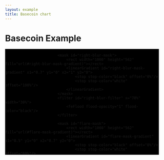 ```yaml
---
layout: example
title: Basecoin chart
---
```

<style>

/*
R rgb(228, 26, 28)
G rgb(77, 175, 74)
B rgb(55, 126, 184)
*/

svg {
    pointer-events: none;
}

.gridline {
    stroke: white;
    stroke-dasharray: 3, 5;
    stroke-opacity: 0.5;
}

.candlestick>path.up {
    fill: white;
    stroke: rgba(77, 175, 74, 1);
}
.candlestick>path.down {
    fill: black;
    stroke: rgba(77, 175, 74, 1);
}

.bollinger-bands>.area,
.bollinger-bands>.average {
    visibility: hidden;
}
.bollinger-bands>.upper>path {
    stroke: rgba(55, 126, 184, 1);
    stroke-width: 2px;
}
.bollinger-bands>.lower>path {
    stroke: rgba(77, 175, 74, 1);
    stroke-width: 2px;
}

.ema>path {
    stroke: rgba(228, 26, 28, 1);
    stroke-width: 2px;
}

.left-blur {
    filter: url(#left-blur-filter);
    mask: url(#left-blur-mask);
}

.right-blur {
    filter: url(#right-blur-filter);
    mask: url(#right-blur-mask);
}

.flare {
    filter: url(#flare-filter);
    mask: url(#flare-mask);
}

.annotation>line {
    stroke: rgb(255, 255, 51);
    stroke-dasharray: 0;
    stroke-opacity: 0.5;
}

#viewport {

    overflow: hidden;
    background: black;
    position: relative;
    height: 347px; /*<- ew*/

    perspective: 150px;
    transform-origin: 50% 50%;
    transform-style: preserve-3d;
}

#camera {
    position: absolute;
    top: 0;
    right: 0;
    bottom: 0;
    left: 0;

    transform-style: preserve-3d;


    animation-duration: 5s;
    /*animation-name: pan-camera;*/
    animation-iteration-count: infinite;
    animation-direction: alternate;
}

@keyframes pan-camera {
  from {
    transform: scale(1.6) rotateX(5deg) rotateY(-50deg);
  }
  to {
    transform: scale(2.0) rotateX(15deg) rotateY(-30deg) translateX(-150px);
  }
}

#assembly {
    position: absolute;
    top: 0;
    right: 0;
    bottom: 0;
    left: 0;
}



#background {
    position: absolute;
    top: 0;
    right: 0;
    bottom: 0;
    left: 0;
    transform: translateZ(-100px);
}

#chart {
    position: absolute;
    top: 0;
    right: 0;
    bottom: 0;
    left: 0;
}

#label>svg {
    /*filter: url(#left-blur-filter);*/
/*    mask: url(#left-blur-mask);*/
    position: absolute;
    top: 0;
    right: 0;
    bottom: 0;
    left: 0;
    /* weird chrome bug */
    height: 100%;
    width: 100%;
}

#label text {
    stroke: white;
}

</style>

<div class="row">
    <div class="col-md-12">
        <h1>Basecoin Example</h1>
    </div>
</div>

<div class="row">
    <div class="col-md-4">
        <p></p>
    </div>
    <div class="col-md-8">
        <div id="viewport">
            <div id="camera">
                <div id="assembly">
                    <svg id="background" viewbox="0 0 1000 562">
                    </svg>
                    <svg id="chart" viewbox="0 0 1000 562">
                        <defs>
                            <mask id="left-blur-mask">
                                <rect width="1000" height="562" fill="url(#left-blur-mask-gradient)"></rect>
                                <linearGradient id="left-blur-mask-gradient" x1="0" y1="0" x2="0.5" y2="0">
                                    <stop stop-color="white" offset="0%"/>
                                    <stop stop-color="black" offset="100%"/>
                                </linearGradient>
                            </mask>
                            <filter id="left-blur-filter" x="0" width="50%">
                                <feImage xlink:href="#series" x="0"  y="0" width="1000" height="562" result="image" />
                                <feFlood flood-opacity="1" flood-color="black" result="flood"/>
                                <feGaussianBlur in="SourceGraphic" stdDeviation="5" result="blur"/>
                                <feComposite in="blur" in2="flood" operator="over"/>
                            </filter>

                            <mask id="right-blur-mask">
                                <rect width="1000" height="562" fill="url(#right-blur-mask-gradient)"></rect>
                                <linearGradient id="right-blur-mask-gradient" x1="0.7" y1="0" x2="1" y2="0">
                                    <stop stop-color="black" offset="0%"/>
                                    <stop stop-color="white" offset="100%"/>
                                </linearGradient>
                            </mask>
                            <filter id="right-blur-filter" x="70%" width="30%">
                                <feFlood flood-opacity="1" flood-color="black"/>
                            </filter>

                            <mask id="flare-mask">
                                <rect width="1000" height="562" fill="url(#flare-mask-gradient)"></rect>
                                <linearGradient id="flare-mask-gradient" x1="0.5" y1="0" x2="0.7" y2="0">
                                    <stop stop-color="black" offset="0%"/>
                                    <stop stop-color="white" offset="60%"/>
                                    <stop stop-color="white" offset="90%"/>
                                    <stop stop-color="black" offset="100%"/>
                                </linearGradient>
                            </mask>
                            <filter id="flare-filter" x="50%" width="20%">
                                <feImage xlink:href="#series" x="0"  y="0" width="1000" height="562" result="image" />
                                <feFlood flood-opacity="1" flood-color="white" result="white-flood"/>
                                <feComposite in="white-flood" in2="image" operator="atop" result="composite1"/>
                                <feGaussianBlur in="composite1" stdDeviation="5" result="blur"/>

                                <feBlend in="blur" in2="blur" mode="multiply" result="blend1"/>
                                <feBlend in="blend1" in2="blur" mode="multiply" result="blend2"/>
                                <feBlend in="blend2" in2="blur" mode="multiply" result="blend3"/>

                                <feBlend in="blend3" in2="image" mode="lighten" result="blend"/>

                                <feColorMatrix type="saturate" in="blend" values="10"/>
                            </filter>
                        </defs>
                        <g id="gridline"/>
                        <g id="series"/>
                        <g class="left-blur"/>
                        <g class="right-blur"/>
                        <g class="flare"/>
                    </svg>
                    <div id="label">
                    </div>
                </div>
            </div>
        </div>
    </div>
</div>

<script type="text/javascript">

    fc.basecoin = {};

(function(d3, fc) {
    'use strict';

    fc.basecoin.candlestick = function() {

        var xScale = fc.scale.dateTime(),
            yScale = d3.scale.linear();

        var candlestick = fc.svg.candlestick()
            .x(function(d) { return xScale(d.date); })
            .open(function(d) { return yScale(d.open); })
            .high(function(d) { return yScale(d.high); })
            .low(function(d) { return yScale(d.low); })
            .close(function(d) { return yScale(d.close); })
            .width(5);

        var upDataJoin = fc.util.dataJoin()
            .selector('path.up')
            .element('path')
            .attrs({'class': 'up'});

        var downDataJoin = fc.util.dataJoin()
            .selector('path.down')
            .element('path')
            .attrs({'class': 'down'});

        var optimisedCandlestick = function(selection) {
            selection.each(function(data) {
                var upData = data.filter(function(d) { return d.open < d.close; }),
                    downData = data.filter(function(d) { return d.open >= d.close; });

                upDataJoin(this, [upData])
                    .attr('d', candlestick);

                downDataJoin(this, [downData])
                    .attr('d', candlestick);
            });
        };

        optimisedCandlestick.xScale = function(x) {
            if (!arguments.length) {
                return xScale;
            }
            xScale = x;
            return optimisedCandlestick;
        };
        optimisedCandlestick.yScale = function(x) {
            if (!arguments.length) {
                return yScale;
            }
            yScale = x;
            return optimisedCandlestick;
        };

        return optimisedCandlestick;
    };
})(d3, fc);

(function(d3, fc) {
    'use strict';

    fc.basecoin.label = function() {

        var xScale = fc.scale.dateTime(),
            yScale = d3.scale.linear();

        var dataJoin = fc.util.dataJoin()
            .selector('svg')
            .element('svg')
            .key(function(d) { return d.date; });

        var labels = function(selection) {
            selection.each(function(data) {
                var update = dataJoin(this, data);

                var enter = update.enter()
                    .attr('viewport', '0 0 1000 562')
                    .append('g');

                enter.append('path')
                    .attr('d', function(d) {
                        return d.open < d.close ?
                            'M 0 14 L 8 0 L 15 14 Z' : 'M 0 0 L 8 14 L 15 0 Z';
                    })
                    .attr('fill', function(d) {
                        return d.open < d.close ?
                            'green' : 'red';
                    });

                enter.append('text')
                    .attr({
                        x: 18,
                        y: 12
                    })
                    .text(function(d) {
                        return d.close.toFixed(3);
                    });

                update.style('transform', function(d) {
                        return 'translateZ(' + d.depth.toFixed(2) + 'px)';
                    })
                    .select('g')
                    .attr('transform', function(d) {
                        return 'translate(' + xScale(d.date) + ',' + yScale(d.close) + ')';
                    });

            });
        };

        labels.xScale = function(x) {
            if (!arguments.length) {
                return xScale;
            }
            xScale = x;
            return labels;
        };
        labels.yScale = function(x) {
            if (!arguments.length) {
                return yScale;
            }
            yScale = x;
            return labels;
        };

        return labels;
    };
})(d3, fc);

(function(d3, fc) {
    'use strict';

    fc.basecoin.camera = function() {

        var camera = function(selection) {

            var data = selection.datum();
            if (!data) {
                selection.datum({
                    rotation: [7, 11, 0],
                    position: [116, -67, 41]
                });
            }

            selection.on('mousedown.camera', mousedown)
                .on('mousemove.camera', mousemove)
                .on('mouseup.camera', mouseup);

            selection.select('#camera')
                .style('transform', function(d) {
                    return [
                        'rotateX(' + d.rotation[1].toFixed(2) + 'deg)',
                        'rotateY(' + d.rotation[0].toFixed(2) + 'deg)',
                        'translate3d(' + d.position[0].toFixed(2) + 'px, ' +
                            d.position[1].toFixed(2) + 'px, ' +
                            d.position[2].toFixed(2) + 'px)'
                    ].join(' ');
                });

        };

        function mousedown() {
            var mouse = d3.mouse(document.body);
            var container = d3.select(this);
            var data = container.datum();

            data.origin = mouse;
        }

        function mousemove() {
            var mouse = d3.mouse(document.body);
            var container = d3.select(this);
            var data = container.datum();

            if (data.origin) {

                var dx = mouse[0] - data.origin[0],
                    dy = mouse[1] - data.origin[1];

                if (d3.event.shiftKey) {
                    data.rotation[0] += dx;
                    data.rotation[1] += dy;
                } else if (d3.event.ctrlKey) {
                    data.position[2] += dy;
                } else {
                    data.position[0] += dx;
                    data.position[1] += dy;
                }

                container.call(camera);

                data.origin = mouse;
            }
        }

        function mouseup() {
            var mouse = d3.mouse(document.body);
            var container = d3.select(this);
            var data = container.datum();

            if (data.origin) {

                var dx = mouse[0] - data.origin[0],
                    dy = mouse[1] - data.origin[1];

                if (d3.event.shiftKey) {
                    data.rotation[0] += dx;
                    data.rotation[1] += dy;
                } else if (d3.event.ctrlKey) {
                    data.position[2] += dy;
                } else {
                    data.position[0] += dx;
                    data.position[1] += dy;
                }

                container.call(camera);

                data.origin = null;
            }
        }

        return camera;
    };

    d3.select('#viewport')
        .call(fc.basecoin.camera());
})(d3, fc);


</script>

<script type="text/javascript">
(function(d3, fc) {
    'use strict';

    var WIDTH = 1000, HEIGHT = 562;

    var dataGenerator = fc.data.random.financial()
        .filter(fc.util.fn.identity)
        .startDate(new Date(2014, 1, 1));

    var data = dataGenerator(150);

    data.forEach(function(d, i) {
        d.verticalLine = [12, 48, 55, 65, 80].indexOf(i) > -1;
    });

    var backgroundContainer = d3.select('#background'),
        chartContainer = d3.select('#chart'),
        gridlineContainer = chartContainer.select('#gridline'),
        seriesContainer = chartContainer.select('#series'),
        labelContainer = d3.select('#label');

    function render() {
        var xExtent = [data[20].date, data[data.length-1].date];
        var xDelta = xExtent[1] - xExtent[0];

        var xScale = fc.scale.dateTime()
            .domain([xExtent[0], new Date(xExtent[1].getTime() + xDelta/2)])
            .range([0, WIDTH]);

        var yExtent = fc.util.extent(data, ['low', 'high']);
        var yMid = (yExtent[1] - yExtent[0]) / 2 + yExtent[0];

        var yScale = d3.scale.linear()
            .domain([yMid - 20, yMid + 20])
            .range([HEIGHT, 0]);

        // ---

        var verticalLines = fc.annotation.line()
            .xScale(xScale)
            .yScale(yScale)
            .orient('vertical')
            .value(function(d) { return d.date; });

        var verticalLineData = data.filter(function(d, i) {
            return d.verticalLine;
        });

        backgroundContainer.datum(verticalLineData)
            .call(verticalLines);

        // ---

        var gridline = fc.annotation.gridline()
            .xScale(xScale)
            .yScale(yScale)
            .xTicks(WIDTH/HEIGHT * 12)
            .yTicks(12);

        gridlineContainer.datum(data)
            .call(gridline);

        // ---

        var candlestick = fc.basecoin.candlestick();

        var bollingerBands = fc.indicator.renderer.bollingerBands();

        var ema = fc.series.line()
            .yValue(function(d) { return d.exponentialMovingAverage; });

        var seriesMulti = fc.series.multi()
            .xScale(xScale)
            .yScale(yScale)
            .series([candlestick, bollingerBands, ema])
            .decorate(function(g) {
                g.enter()
                    .attr('class', function(d, i) {
                        return ['candlestick', 'bollinger-bands', 'ema'][i];
                    });
            });

        fc.indicator.algorithm.bollingerBands()
            .windowSize(8)
            .multiplier(1)(data);

        fc.indicator.algorithm.exponentialMovingAverage()
            .windowSize(3)(data);

        seriesContainer.datum(data)
            .call(seriesMulti);

        // ---

        var label = fc.basecoin.label()
            .xScale(xScale)
            .yScale(yScale);

        labelContainer.datum(data.filter(function(d) { return d.label; }))
            .call(label);
    }

    var frames = 10000;

    requestAnimationFrame(function raf() {
        // d3.select('#camera')
        //     .attr('transform', [
        //         'scale(1.6)',
        //         'rotateX(' + rx.toFixed(2) + 'deg)',
        //         'rotateY(' + ry.toFixed(2) + 'deg)'
        //     ].join(' '));

        data.shift();

        var item = dataGenerator(1)[0];

        item.verticalLine = Math.random() > 0.95;

        if (Math.random() > 0.9) {
            item.label = true;
            item.depth = Math.random() * 150;
        }

        data.push(item);

        render();

        if (frames-->0) {
            requestAnimationFrame(raf);
        }
    });

})(d3, fc);

</script>

